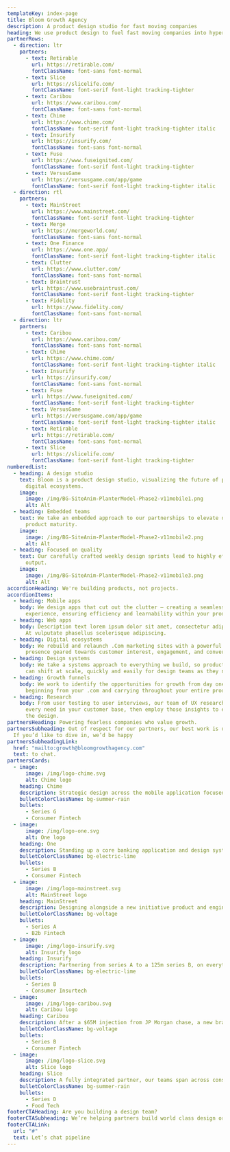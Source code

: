 ```yaml
---
templateKey: index-page
title: Bloom Growth Agency
description: A product design studio for fast moving companies
heading: We use product design to fuel fast moving companies into hypergrowth.
partnerRows:
  - direction: ltr
    partners:
      - text: Retirable
        url: https://retirable.com/
        fontClassName: font-sans font-normal
      - text: Slice
        url: https://slicelife.com/
        fontClassName: font-serif font-light tracking-tighter
      - text: Caribou
        url: https://www.caribou.com/
        fontClassName: font-sans font-normal
      - text: Chime
        url: https://www.chime.com/
        fontClassName: font-serif font-light tracking-tighter italic
      - text: Insurify
        url: https://insurify.com/
        fontClassName: font-sans font-normal
      - text: Fuse
        url: https://www.fuseignited.com/
        fontClassName: font-serif font-light tracking-tighter
      - text: VersusGame
        url: https://versusgame.com/app/game
        fontClassName: font-serif font-light tracking-tighter italic
  - direction: rtl
    partners:
      - text: MainStreet
        url: https://www.mainstreet.com/
        fontClassName: font-serif font-light tracking-tighter
      - text: Merge
        url: https://mergeworld.com/
        fontClassName: font-sans font-normal
      - text: One Finance
        url: https://www.one.app/
        fontClassName: font-serif font-light tracking-tighter italic
      - text: Clutter
        url: https://www.clutter.com/
        fontClassName: font-sans font-normal
      - text: Braintrust
        url: https://www.usebraintrust.com/
        fontClassName: font-serif font-light tracking-tighter
      - text: Fidelity
        url: https://www.fidelity.com/
        fontClassName: font-sans font-normal
  - direction: ltr
    partners:
      - text: Caribou
        url: https://www.caribou.com/
        fontClassName: font-sans font-normal
      - text: Chime
        url: https://www.chime.com/
        fontClassName: font-serif font-light tracking-tighter italic
      - text: Insurify
        url: https://insurify.com/
        fontClassName: font-sans font-normal
      - text: Fuse
        url: https://www.fuseignited.com/
        fontClassName: font-serif font-light tracking-tighter
      - text: VersusGame
        url: https://versusgame.com/app/game
        fontClassName: font-serif font-light tracking-tighter italic
      - text: Retirable
        url: https://retirable.com/
        fontClassName: font-sans font-normal
      - text: Slice
        url: https://slicelife.com/
        fontClassName: font-serif font-light tracking-tighter
numberedList:
  - heading: A design studio
    text: Bloom is a product design studio, visualizing the future of products and
      digital ecosystems.
    image:
      image: /img/BG-SiteAnim-PlanterModel-Phase2-v11mobile1.png
      alt: Alt
  - heading: Embedded teams
    text: We take an embedded approach to our partnerships to elevate design and
      product maturity.
    image:
      image: /img/BG-SiteAnim-PlanterModel-Phase2-v11mobile2.png
      alt: Alt
  - heading: Focused on quality
    text: Our carefully crafted weekly design sprints lead to highly effective
      output.
    image:
      image: /img/BG-SiteAnim-PlanterModel-Phase2-v11mobile3.png
      alt: Alt
accordionHeading: We're building products, not projects.
accordionItems:
  - heading: Mobile apps
    body: We design apps that cut out the clutter – creating a seamless brand
      experience, ensuring efficiency and learnability within your product.
  - heading: Web apps
    body: Description text lorem ipsum dolor sit amet, consectetur adipiscing elit.
      At vulputate phasellus scelerisque adipiscing.
  - heading: Digital ecosystems
    body: We rebuild and relaunch .Com marketing sites with a powerful brand
      presence geared towards customer interest, engagement, and conversion.
  - heading: Design systems
    body: We take a systems approach to everything we build, so products and .coms
      can shift at scale, quickly and easily for design teams as they need it.
  - heading: Growth funnels
    body: We work to identify the opportunities for growth from day one – as
      beginning from your .com and carrying throughout your entire product.
  - heading: Research
    body: From user testing to user interviews, our team of UX researchers uncover
      every need in your customer base, then employ those insights to enhance
      the design.
partnersHeading: Powering fearless companies who value growth.
partnersSubheading: Out of respect for our partners, our best work is under NDA.
  If you’d like to dive in, we’d be happy 
partnersSubheadingLink:
  href: "mailto:growth@bloomgrowthagency.com"
  text: to chat.
partnersCards:
  - image:
      image: /img/logo-chime.svg
      alt: Chime logo
    heading: Chime
    description: Strategic design across the mobile application focused on growth, retention, and money movement experienced by over xxxxx members.
    bulletColorClassName: bg-summer-rain
    bullets:
      - Series G
      - Consumer Fintech
  - image:
      image: /img/logo-one.svg
      alt: One logo
    heading: One
    description: Standing up a core banking application and design system to supply modern banking for the underserved. Powered by the good folks at Walmart.
    bulletColorClassName: bg-electric-lime
    bullets:
      - Series B
      - Consumer Fintech
  - image:
      image: /img/logo-mainstreet.svg
      alt: MainStreet logo
    heading: MainStreet
    description: Designing alongside a new initiative product and engineering team to validate new products for over 2,000 businesses who have saved over 100,000 on the platform.
    bulletColorClassName: bg-voltage
    bullets:
      - Series A
      - B2b Fintech
  - image:
      image: /img/logo-insurify.svg
      alt: Insurify logo
    heading: Insurify
    description: Partnering from series A to a 125m series B, on everything from brand, web, and web app experiences to help save consumers money on their auto insurance.
    bulletColorClassName: bg-electric-lime
    bullets:
      - Series B
      - Consumer Insurtech
  - image:
      image: /img/logo-caribou.svg
      alt: Caribou logo
    heading: Caribou
    description: After a $65M injection from JP Morgan chase, a new brand, web ecosystem, and suite of web apps hit the market.
    bulletColorClassName: bg-voltage
    bullets:
      - Series B
      - Consumer Fintech
  - image:
      image: /img/logo-slice.svg
      alt: Slice logo
    heading: Slice
    description: A fully integrated partner, our teams span across consumer applications, b2b web apps, and the core product suite used by xxxx small businesses to excel their consumer experiences.
    bulletColorClassName: bg-summer-rain
    bullets:
      - Series D
      - Food Tech
footerCTAHeading: Are you building a design team?
footerCTASubheading: We’re helping partners build world class design organizations with our pipeline. Interested?
footerCTALink:
  url: "#"
  text: Let’s chat pipeline
---
```

